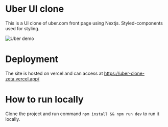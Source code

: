 # Uber UI clone

This is a UI clone of uber.com front page using Nextjs. Styled-components used for styling.

![Uber demo](./demo/uber-demo.gif)

# Deployment

The site is hosted on vercel and can access at https://uber-clone-zeta.vercel.app/

# How to run locally

Clone the project and run command `npm install && npm run dev` to run it locally.